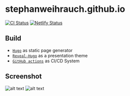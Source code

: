 # stephanweihrauch.github.io

[![CI Status](https://github.com/stephanweihrauch/stephanweihrauch.github.io/workflows/ci/badge.svg)](https://github.com/stephanweihrauch/stephanweihrauch.github.io/actions?query=workflow%3Aci)
[![Netlify Status](https://api.netlify.com/api/v1/badges/b784977d-1e18-4540-913e-3ba9b83ebe78/deploy-status)](https://app.netlify.com/sites/stephanweihrauch/deploys)

## Build

- [`Hugo`](https://gohugo.io/) as static page generator
- [`Reveal-Hugo`](https://github.com/dzello/reveal-hugo) as a presentation theme
- [`GitHub actions`](https://github.com/features/actions) as CI/CD System

## Screenshot

![alt text](https://github.com/stephanweihrauch/stephanweihrauch.github.io/tree/main/images/Main_Page.jpg)
![alt text](https://github.com/stephanweihrauch/stephanweihrauch.github.io/tree/main/images/About_Me.jpg)
